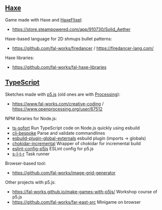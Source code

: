 ## [Haxe](https://haxe.org/)

Game made with Haxe and [HaxeFlixel](https://haxeflixel.com/):

- <https://store.steampowered.com/app/910730/Solid_Aether>

Haxe-based language for 2D shmups bullet patterns:

- <https://github.com/fal-works/firedancer> / https://firedancer-lang.com/

Haxe libraries:

- https://github.com/fal-works/fal-haxe-libraries

## [TypeScript](https://www.typescriptlang.org/)

Sketches made with [p5.js](https://p5js.org/) (old ones are with [Processing](https://processing.org/)):

- https://www.fal-works.com/creative-coding / https://www.openprocessing.org/user/67512

NPM libraries for Node.js:

- [ts-sofort](https://github.com/fal-works/ts-sofort) Run TypeScript code on Node.js quickly using esbuild
- [cli-bespoke](https://github.com/fal-works/cli-bespoke-js) Parse and validate commandlines
- [esbuild-plugin-global-externals](https://github.com/fal-works/esbuild-plugin-global-externals) esbuild plugin (imports -> globals)
- [chokidar-incremental](https://github.com/fal-works/chokidar-incremental) Wrapper of chokidar for incremental build
- [eslint-config-p5js](https://github.com/fal-works/eslint-config-p5js) ESLint config for p5.js
- [s-l-t-r](https://github.com/fal-works/s-l-t-r) Task runner

Browser-based tool:

- https://github.com/fal-works/image-grid-generator

Other projects with p5.js:

- https://fal-works.github.io/make-games-with-p5js/ Workshop course of p5.js 
- https://github.com/fal-works/far-east-src Minigame on browser
